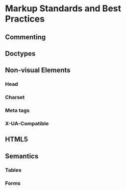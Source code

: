 Markup Standards and Best Practices
===================================

Commenting
----------

Doctypes
--------

Non-visual Elements
-------------------

### Head

### Charset

### Meta tags

### X-UA-Compatible

HTML5
-----

Semantics
---------

### Tables

### Forms

